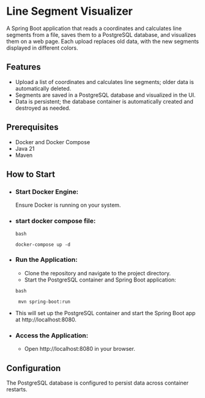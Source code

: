 # Line Segment Visualizer

A Spring Boot application that reads a coordinates and calculates line segments from a file, saves them to a PostgreSQL
database, and visualizes them on a web page. Each upload replaces old data, with the new segments displayed in different
colors.

## Features

- Upload a list of coordinates and calculates line segments; older data is automatically deleted.
- Segments are saved in a PostgreSQL database and visualized in the UI.
- Data is persistent; the database container is automatically created and destroyed as needed.

## Prerequisites

- Docker and Docker Compose
- Java 21
- Maven

## How to Start

- ### Start Docker Engine:
  Ensure Docker is running on your system.
- ### start docker compose file:
  ````
  bash
  
  docker-compose up -d
  ````
- ### Run the Application:
    - Clone the repository and navigate to the project directory.
    - Start the PostgreSQL container and Spring Boot application:

  ```` 
  bash
  
   mvn spring-boot:run
   ````
- This will set up the PostgreSQL container and start the Spring Boot app at http://localhost:8080.
- ### Access the Application:
    - Open http://localhost:8080 in your browser.

## Configuration
  The PostgreSQL database is configured to persist data across container restarts.


